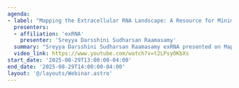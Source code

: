 ```yaml
---
agenda:
- label: "Mapping the Extracellular RNA Landscape: A Resource for Minimally Invasive Biomarker Research"
  presenters:
  - affiliation: 'exRNA'
    presenter: 'Sreyya Darsshini Sudharsan Raamasamy'
  summary: "Sreyya Darsshini Sudharsan Raamasamy exRNA presented on Mapping the Extracellular RNA Landscape: A Resource for Minimally Invasive Biomarker Research."
  video_link: https://www.youtube.com/watch?v=t2LPsyOKbXs
start_date: '2025-08-29T13:00:00-04:00'
end_date: '2025-08-29T14:00:00-04:00'
layout: '@/layouts/Webinar.astro'
---
```

